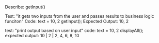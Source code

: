 Describe: getInput()

Test: "it gets two inputs from the user and passes results to business logic funciton" 
Code: 
text = 10, 2 
getInput();
Expected Output: 10, 2

test: "print output based on user input"
code:
text = 10, 2
displayAll();
expected output: 10 | 2 | 2, 4, 6, 8, 10

